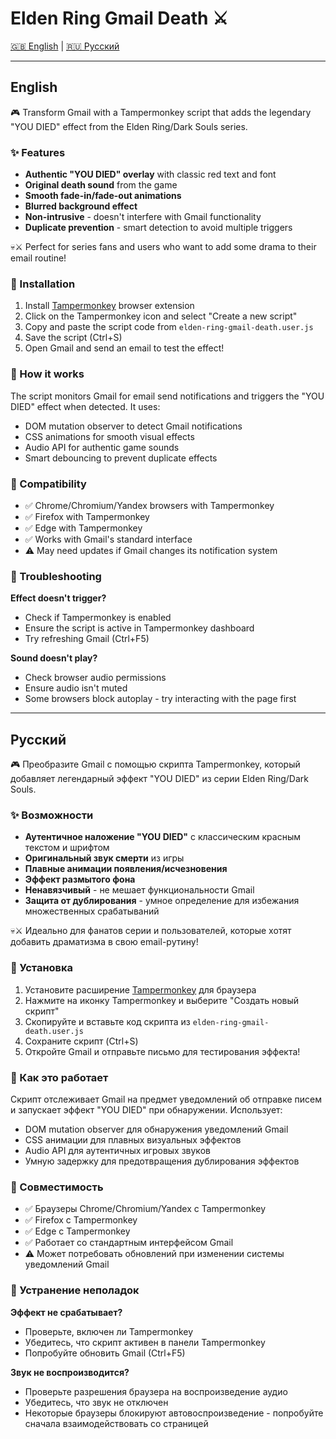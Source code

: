 # Elden Ring Gmail Death ⚔️

[🇬🇧 English](#english) | [🇷🇺 Русский](#русский)

---

## English

🎮 Transform Gmail with a Tampermonkey script that adds the legendary "YOU DIED" effect from the Elden Ring/Dark Souls series.

### ✨ Features

- **Authentic "YOU DIED" overlay** with classic red text and font
- **Original death sound** from the game  
- **Smooth fade-in/fade-out animations**
- **Blurred background effect**
- **Non-intrusive** - doesn't interfere with Gmail functionality
- **Duplicate prevention** - smart detection to avoid multiple triggers

💀⚔️ Perfect for series fans and users who want to add some drama to their email routine!

### 🚀 Installation

1. Install [Tampermonkey](https://www.tampermonkey.net/) browser extension
2. Click on the Tampermonkey icon and select "Create a new script"
3. Copy and paste the script code from `elden-ring-gmail-death.user.js`
4. Save the script (Ctrl+S)
5. Open Gmail and send an email to test the effect!

### 🎯 How it works

The script monitors Gmail for email send notifications and triggers the "YOU DIED" effect when detected. It uses:
- DOM mutation observer to detect Gmail notifications
- CSS animations for smooth visual effects
- Audio API for authentic game sounds
- Smart debouncing to prevent duplicate effects

### 🔧 Compatibility

- ✅ Chrome/Chromium/Yandex browsers with Tampermonkey
- ✅ Firefox with Tampermonkey
- ✅ Edge with Tampermonkey
- ✅ Works with Gmail's standard interface
- ⚠️ May need updates if Gmail changes its notification system

### 🐛 Troubleshooting

**Effect doesn't trigger?**
- Check if Tampermonkey is enabled
- Ensure the script is active in Tampermonkey dashboard
- Try refreshing Gmail (Ctrl+F5)

**Sound doesn't play?**
- Check browser audio permissions
- Ensure audio isn't muted
- Some browsers block autoplay - try interacting with the page first


---

## Русский

🎮 Преобразите Gmail с помощью скрипта Tampermonkey, который добавляет легендарный эффект "YOU DIED" из серии Elden Ring/Dark Souls.

### ✨ Возможности

- **Аутентичное наложение "YOU DIED"** с классическим красным текстом и шрифтом
- **Оригинальный звук смерти** из игры  
- **Плавные анимации появления/исчезновения**
- **Эффект размытого фона**
- **Ненавязчивый** - не мешает функциональности Gmail
- **Защита от дублирования** - умное определение для избежания множественных срабатываний

💀⚔️ Идеально для фанатов серии и пользователей, которые хотят добавить драматизма в свою email-рутину!

### 🚀 Установка

1. Установите расширение [Tampermonkey](https://www.tampermonkey.net/) для браузера
2. Нажмите на иконку Tampermonkey и выберите "Создать новый скрипт"
3. Скопируйте и вставьте код скрипта из `elden-ring-gmail-death.user.js`
4. Сохраните скрипт (Ctrl+S)
5. Откройте Gmail и отправьте письмо для тестирования эффекта!

### 🎯 Как это работает

Скрипт отслеживает Gmail на предмет уведомлений об отправке писем и запускает эффект "YOU DIED" при обнаружении. Использует:
- DOM mutation observer для обнаружения уведомлений Gmail
- CSS анимации для плавных визуальных эффектов
- Audio API для аутентичных игровых звуков
- Умную задержку для предотвращения дублирования эффектов

### 🔧 Совместимость

- ✅ Браузеры Chrome/Chromium/Yandex с Tampermonkey
- ✅ Firefox с Tampermonkey
- ✅ Edge с Tampermonkey
- ✅ Работает со стандартным интерфейсом Gmail
- ⚠️ Может потребовать обновлений при изменении системы уведомлений Gmail

### 🐛 Устранение неполадок

**Эффект не срабатывает?**
- Проверьте, включен ли Tampermonkey
- Убедитесь, что скрипт активен в панели Tampermonkey
- Попробуйте обновить Gmail (Ctrl+F5)

**Звук не воспроизводится?**
- Проверьте разрешения браузера на воспроизведение аудио
- Убедитесь, что звук не отключен
- Некоторые браузеры блокируют автовоспроизведение - попробуйте сначала взаимодействовать со страницей


